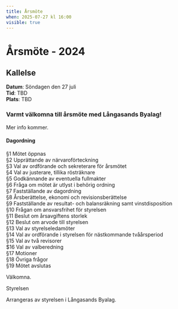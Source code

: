 ```yaml
---
title: Årsmöte
when: 2025-07-27 kl 16:00
visible: true
---
```

# Årsmöte - 2024

## Kallelse

**Datum**: Söndagen den 27 juli  
**Tid**: TBD  
**Plats**: TBD

### Varmt välkomna till årsmöte med Långasands Byalag!

Mer info kommer. 

<!--
**FÖRANMÄLAN SENAST 23 JULI 2023.**  
Anmäl er närvaro till årsmötet genom att skicka mail till: hej@langasand.se
-->
#### Dagordning

§1 Mötet öppnas  
§2 Upprättande av närvaroförteckning  
§3 Val av ordförande och sekreterare för årsmötet  
§4 Val av justerare, tillika rösträknare  
§5 Godkännande av eventuella fullmakter  
§6 Fråga om mötet är utlyst i behörig ordning  
§7 Fastställande av dagordning  
§8 Årsberättelse, ekonomi och revisionsberättelse  
§9 Fastställande av resultat- och balansräkning samt vinstdisposition  
§10 Frågan om ansvarsfrihet för styrelsen  
§11 Beslut om årsavgiftens storlek  
§12 Beslut om arvode till styrelsen  
§13 Val av styrelseledamöter  
§14 Val av ordförande i styrelsen för nästkommande tvåårsperiod  
§15 Val av två revisorer  
$16 Val av valberedning  
§17 Motioner  
§18 Övriga frågor  
§19 Mötet avslutas  

<!--
### Protokoll från mötet 2023

<a href="/assets/documents/protokoll_arsmote_2023.pdf">Protokoll årsmöte 2023 (pdf)</a>   
<a href="/assets/documents/protokoll_konstituerande_2023.pdf">Protokoll konstituerande möte 2023 (pdf)</a>
-->
<!--

### Dokument

<a href="/assets/documents/resultatrapport_2019.pdf">Resultatrapport 2019 (pdf)</a>
<a href="/assets/documents/balansrapport_2019.pdf">Balansrapport 2019 (pdf)</a>
-->


Välkomna.

Styrelsen

Arrangeras av styrelsen i Långasands Byalag.